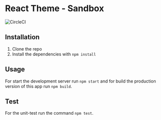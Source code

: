 # React Theme - Sandbox

![CircleCI](https://img.shields.io/circleci/project/github/CharlyJazz/React-Theme.svg)

## Installation

1. Clone the repo
2. Install the dependencies with `npm install`

## Usage

For start the development server run `npm start` and for build the production version of this app run `npm build`.

## Test

For the unit-test run the command `npm test`.
